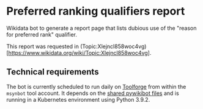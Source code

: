 # Preferred ranking qualifiers report
Wikidata bot to generate a report page that lists dubious use of the "reason for preferred rank" qualifier.

This report was requested in (Topic:Xlejncl858woc4vg)[https://www.wikidata.org/wiki/Topic:Xlejncl858woc4vg].

## Technical requirements
The bot is currently scheduled to run daily on [Toolforge](https://wikitech.wikimedia.org/wiki/Portal:Toolforge) from within the `msynbot` tool account. It depends on the [shared pywikibot files](https://wikitech.wikimedia.org/wiki/Help:Toolforge/Pywikibot#Using_the_shared_Pywikibot_files_(recommended_setup)) and is running in a Kubernetes environment using Python 3.9.2.
